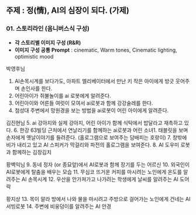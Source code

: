 
## 주제 : 정(情), AI의 심장이 되다. (가제)

### 01. 스토리라인 (옴니버스식 구성)

- **각 스토리별 이미지 구성 (R&R)**
- **이미지 구성 공통 Prompt** : cinematic, Warm tones, Cinematic lighting,  optimistic mood

박영후님
1. AI손목시계를 보다가도, 아파트 엘리베이터에서 만난 키 작은 아이에게 방긋 웃어주며 손인사를 한다.
2. 어린아이가 쥐불놀이를 ai 로봇에게 알려준다.
3. 어린아이와 어른들 여럿이 모여서 ai로봇과 함께 강강술레를 한다.
4. 첨성대 주변에서 망원경을 보는 방법을 ai로봇이 어린 아이에게 알려준다.

김진현님
5. ai 강아지와 실제 강아지, 어린 아이가 함께 식탁에서 밥달라고 재촉하고 있다.
6. 한강 63빌딩 근처에서 연날리기를 함께하는 ai로봇과 어린 소녀1. 태블릿을 보며 손자에게 옛날이야기를 들려준다. (홀로그램으로 보여주는 담배피는 호랑이)
7. 창밖에 비가 내리고 있고 AI 스피커가 막걸리와 파전의 홀로그램을 보여준다.
8. AI 도우미 로봇과 함께하는 김장김치

황벽익님
9. 동네 정자 (or 종묘앞)에서 AI로봇과 함께 장기를 두는 어르신
10. 외국인이 AI로봇에게 탈춤을 배우는 모습
11. 무심코 뜨거운 커피를 마시려는 노인에게 온도를 알려주는 AI 손목시계
12. 우산을 안가져가고 나가려는 학생에게 날씨를 알려주는 AI 도어락

황지상
13. 목이 말라 방에서 나와 물을 마시려고 주방으로 걸어가는 노인에게 건네는 AI 서빙로봇
14. 주변에 비웅덩이를 알려주는 AI 안경